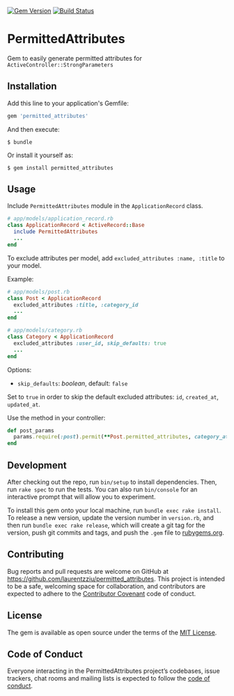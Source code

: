 [![Gem Version](https://badge.fury.io/rb/permitted_attributes.svg)](https://badge.fury.io/rb/permitted_attributes)
[![Build Status](https://travis-ci.org/laurentzziu/permitted_attributes.svg?branch=master)](https://travis-ci.org/laurentzziu/permitted_attributes)

# PermittedAttributes

Gem to easily generate permitted attributes for `ActiveController::StrongParameters`

## Installation

Add this line to your application's Gemfile:

```ruby
gem 'permitted_attributes'
```

And then execute:

    $ bundle

Or install it yourself as:

    $ gem install permitted_attributes

## Usage
Include `PermittedAttributes` module in the `ApplicationRecord` class.

```ruby
# app/models/application_record.rb
class ApplicationRecord < ActiveRecord::Base
  include PermittedAttributes
  ...
end
```

To exclude attributes per model, add
`excluded_attributes :name, :title` to your model.

Example:

```ruby
# app/models/post.rb
class Post < ApplicationRecord
  excluded_attributes :title, :category_id
  ...
end
```

```ruby
# app/models/category.rb
class Category < ApplicationRecord
  excluded_attributes :user_id, skip_defaults: true
  ...
end
```

Options:

* `skip_defaults`: _boolean_, default: `false`

Set to `true` in order to skip the default excluded attributes: `id`, `created_at`, `updated_at`.

Use the method in your controller:

```ruby
def post_params
  params.require(:post).permit(**Post.permitted_attributes, category_attributes: [*Category.permitted_attributes])
end
```

## Development

After checking out the repo, run `bin/setup` to install dependencies. Then, run `rake spec` to run the tests. You can also run `bin/console` for an interactive prompt that will allow you to experiment.

To install this gem onto your local machine, run `bundle exec rake install`. To release a new version, update the version number in `version.rb`, and then run `bundle exec rake release`, which will create a git tag for the version, push git commits and tags, and push the `.gem` file to [rubygems.org](https://rubygems.org).

## Contributing

Bug reports and pull requests are welcome on GitHub at https://github.com/laurentzziu/permitted_attributes. This project is intended to be a safe, welcoming space for collaboration, and contributors are expected to adhere to the [Contributor Covenant](http://contributor-covenant.org) code of conduct.

## License

The gem is available as open source under the terms of the [MIT License](https://opensource.org/licenses/MIT).

## Code of Conduct

Everyone interacting in the PermittedAttributes project’s codebases, issue trackers, chat rooms and mailing lists is expected to follow the [code of conduct](https://github.com/laurentzziu/permitted_attributes/blob/master/CODE_OF_CONDUCT.md).
